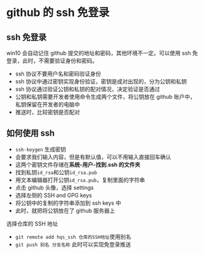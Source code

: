 # github 的 ssh 免登录

## ssh 免登录

win10 会自动记住 github 提交的地址和密码，其他环境不一定。可以使用 ssh 免登录，此时，不需要验证身份和密码。

- ssh 协议不要用户名和密码验证身份
- ssh 协议中通过密钥实现身份验证，密钥是成对出现的，分为公钥和私钥
- ssh 协议通过验证公钥和私钥的配对情况，决定验证是否通过
- 公钥和私钥需要开发者使用命令生成两个文件，将公钥放在 github 账户中，私钥保留在开发者的电脑中
- 推送时，比较密钥是否配对

## 如何使用 ssh

- `ssh-keygen` 生成密钥
- 会要求我们输入内容，但是有默认值，可以不用输入直接回车确认
- 这两个密钥文件存储在**系统-用户-找到.ssh 的文件夹**
- 找到私钥`id_rsa`和公钥`id_rsa.pub`
- 用文本编辑器打开公钥`id_rsa.pub`，复制里面的字符串
- 点击 github 头像，选择 settings
- 选择左侧的 SSH and GPG keys
- 将公钥中的复制的字符串添加到 ssh keys 中
- 此时，就把将公钥放在了 github 服务器上

选择仓库的 SSH 地址

- `git remote add hqs_ssh 仓库的SSH地址`使用别名
- `git push 别名 分支名称` 此时可以实现免登录推送
